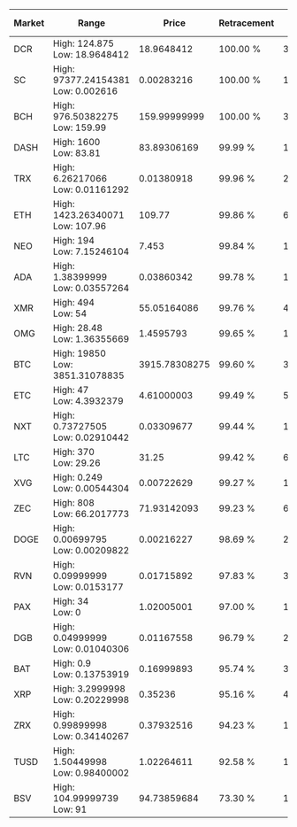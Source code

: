 | Market | Range | Price| Retracement | Doubles to 50% |
| --- | --- | --- | --- | --- |
| DCR | High: 124.875<br />Low: 18.9648412 | 18.9648412 | 100.00 % | 3.79 |
| SC | High: 97377.24154381<br />Low: 0.002616 | 0.00283216 | 100.00 % | 17,191,338.79 |
| BCH | High: 976.50382275<br />Low: 159.99 | 159.99999999 | 100.00 % | 3.55 |
| DASH | High: 1600<br />Low: 83.81 | 83.89306169 | 99.99 % | 10.04 |
| TRX | High: 6.26217066<br />Low: 0.01161292 | 0.01380918 | 99.96 % | 227.16 |
| ETH | High: 1423.26340071<br />Low: 107.96 | 109.77 | 99.86 % | 6.97 |
| NEO | High: 194<br />Low: 7.15246104 | 7.453 | 99.84 % | 13.49 |
| ADA | High: 1.38399999<br />Low: 0.03557264 | 0.03860342 | 99.78 % | 18.39 |
| XMR | High: 494<br />Low: 54 | 55.05164086 | 99.76 % | 4.98 |
| OMG | High: 28.48<br />Low: 1.36355669 | 1.4595793 | 99.65 % | 10.22 |
| BTC | High: 19850<br />Low: 3851.31078835 | 3915.78308275 | 99.60 % | 3.03 |
| ETC | High: 47<br />Low: 4.3932379 | 4.61000003 | 99.49 % | 5.57 |
| NXT | High: 0.73727505<br />Low: 0.02910442 | 0.03309677 | 99.44 % | 11.58 |
| LTC | High: 370<br />Low: 29.26 | 31.25 | 99.42 % | 6.39 |
| XVG | High: 0.249<br />Low: 0.00544304 | 0.00722629 | 99.27 % | 17.61 |
| ZEC | High: 808<br />Low: 66.2017773 | 71.93142093 | 99.23 % | 6.08 |
| DOGE | High: 0.00699795<br />Low: 0.00209822 | 0.00216227 | 98.69 % | 2.10 |
| RVN | High: 0.09999999<br />Low: 0.0153177 | 0.01715892 | 97.83 % | 3.36 |
| PAX | High: 34<br />Low: 0 | 1.02005001 | 97.00 % | 16.67 |
| DGB | High: 0.04999999<br />Low: 0.01040306 | 0.01167558 | 96.79 % | 2.59 |
| BAT | High: 0.9<br />Low: 0.13753919 | 0.16999893 | 95.74 % | 3.05 |
| XRP | High: 3.2999998<br />Low: 0.20229998 | 0.35236 | 95.16 % | 4.97 |
| ZRX | High: 0.99899998<br />Low: 0.34140267 | 0.37932516 | 94.23 % | 1.77 |
| TUSD | High: 1.50449998<br />Low: 0.98400002 | 1.02264611 | 92.58 % | 1.22 |
| BSV | High: 104.99999739<br />Low: 91 | 94.73859684 | 73.30 % | 1.03 |
